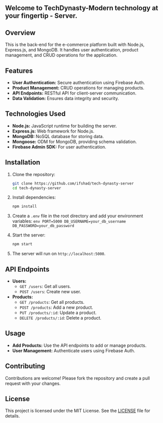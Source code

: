 ## Welcome to TechDynasty-Modern technology at your fingertip - Server.

## Overview

This is the back-end for the e-commerce platform built with Node.js, Express.js, and MongoDB. It handles user authentication, product management, and CRUD operations for the application.

## Features

- **User Authentication:** Secure authentication using Firebase Auth.
- **Product Management:** CRUD operations for managing products.
- **API Endpoints:** RESTful API for client-server communication.
- **Data Validation:** Ensures data integrity and security.

## Technologies Used

- **Node.js:** JavaScript runtime for building the server.
- **Express.js:** Web framework for Node.js.
- **MongoDB:** NoSQL database for storing data.
- **Mongoose:** ODM for MongoDB, providing schema validation.
- **Firebase Admin SDK:** For user authentication.

## Installation

1. Clone the repository:

   ```bash
   git clone https://github.com/ifshad/tech-dynasty-server
   cd tech-dynasty-server
   ```

2. Install dependencies:

   ```bash
   npm install
   ```

3. Create a `.env` file in the root directory and add your environment variables:
   `env
    PORT=5000
    DB_USERNAME=your_db_username
    DB_PASSWORD=your_db_password
    `

4. Start the server:

   ```bash
   npm start
   ```

5. The server will run on `http://localhost:5000`.

## API Endpoints

- **Users:**
  - `GET /users`: Get all users.
  - `POST /users`: Create new user.
- **Products:**
  - `GET /products`: Get all products.
  - `POST /products`: Add a new product.
  - `PUT /products/:id`: Update a product.
  - `DELETE /products/:id`: Delete a product.

## Usage

- **Add Products:** Use the API endpoints to add or manage products.
- **User Management:** Authenticate users using Firebase Auth.

## Contributing

Contributions are welcome! Please fork the repository and create a pull request with your changes.

## License

This project is licensed under the MIT License. See the [LICENSE](LICENSE) file for details.
